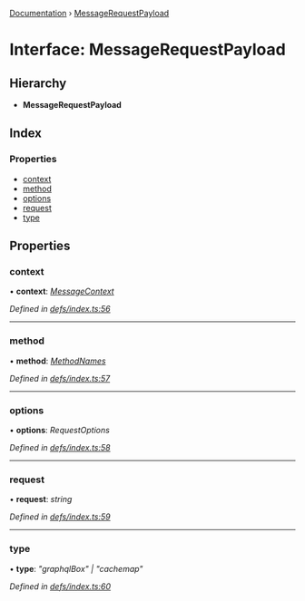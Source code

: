[Documentation](../README.md) › [MessageRequestPayload](messagerequestpayload.md)

# Interface: MessageRequestPayload

## Hierarchy

* **MessageRequestPayload**

## Index

### Properties

* [context](messagerequestpayload.md#context)
* [method](messagerequestpayload.md#method)
* [options](messagerequestpayload.md#options)
* [request](messagerequestpayload.md#request)
* [type](messagerequestpayload.md#type)

## Properties

###  context

• **context**: *[MessageContext](messagecontext.md)*

*Defined in [defs/index.ts:56](https://github.com/badbatch/graphql-box/blob/5136da1/packages/worker-client/src/defs/index.ts#L56)*

___

###  method

• **method**: *[MethodNames](../README.md#methodnames)*

*Defined in [defs/index.ts:57](https://github.com/badbatch/graphql-box/blob/5136da1/packages/worker-client/src/defs/index.ts#L57)*

___

###  options

• **options**: *RequestOptions*

*Defined in [defs/index.ts:58](https://github.com/badbatch/graphql-box/blob/5136da1/packages/worker-client/src/defs/index.ts#L58)*

___

###  request

• **request**: *string*

*Defined in [defs/index.ts:59](https://github.com/badbatch/graphql-box/blob/5136da1/packages/worker-client/src/defs/index.ts#L59)*

___

###  type

• **type**: *"graphqlBox" | "cachemap"*

*Defined in [defs/index.ts:60](https://github.com/badbatch/graphql-box/blob/5136da1/packages/worker-client/src/defs/index.ts#L60)*
